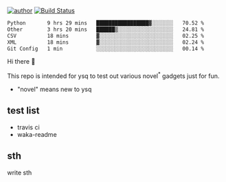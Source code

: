 [![author](https://img.shields.io/badge/author-ysq-green)](https://github.com/Yang-Shiqin)
[![Build Status](https://app.travis-ci.com/Yang-Shiqin/testall.svg?branch=main)](https://app.travis-ci.com/Yang-Shiqin/testall)

<!--START_SECTION:waka-->

```txt
Python       9 hrs 29 mins   █████████████████▓░░░░░░░   70.52 %
Other        3 hrs 20 mins   ██████▒░░░░░░░░░░░░░░░░░░   24.81 %
CSV          18 mins         ▓░░░░░░░░░░░░░░░░░░░░░░░░   02.25 %
XML          18 mins         ▓░░░░░░░░░░░░░░░░░░░░░░░░   02.24 %
Git Config   1 min           ░░░░░░░░░░░░░░░░░░░░░░░░░   00.14 %
```

<!--END_SECTION:waka-->

Hi there 👋

This repo is intended for ysq to test out various novel<sup>*</sup> gadgets just for fun.

- "novel" means new to ysq

## test list
- travis ci
- waka-readme


## sth
write sth

